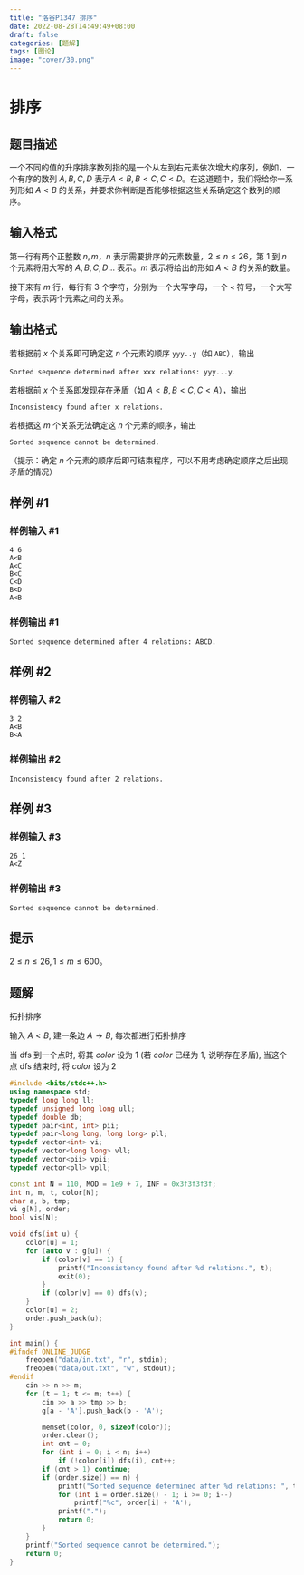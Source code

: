 ```yaml
---
title: "洛谷P1347 排序"
date: 2022-08-28T14:49:49+08:00
draft: false
categories:	[题解]
tags: [图论]
image: "cover/30.png"
---
```


# 排序

## 题目描述

一个不同的值的升序排序数列指的是一个从左到右元素依次增大的序列，例如，一个有序的数列 $A,B,C,D$ 表示$A<B,B<C,C<D$。在这道题中，我们将给你一系列形如 $A<B$ 的关系，并要求你判断是否能够根据这些关系确定这个数列的顺序。

## 输入格式

第一行有两个正整数 $n,m$，$n$ 表示需要排序的元素数量，$2\leq n\leq 26$，第 $1$ 到 $n$ 个元素将用大写的 $A,B,C,D\dots$ 表示。$m$ 表示将给出的形如 $A<B$ 的关系的数量。

接下来有 $m$ 行，每行有 $3$ 个字符，分别为一个大写字母，一个 `<` 符号，一个大写字母，表示两个元素之间的关系。

## 输出格式

若根据前 $x$ 个关系即可确定这 $n$ 个元素的顺序 `yyy..y`（如 `ABC`），输出

`Sorted sequence determined after xxx relations: yyy...y`.

若根据前 $x$ 个关系即发现存在矛盾（如 $A<B,B<C,C<A$），输出

`Inconsistency found after x relations.`

若根据这 $m$ 个关系无法确定这 $n$ 个元素的顺序，输出

`Sorted sequence cannot be determined.`

（提示：确定 $n$ 个元素的顺序后即可结束程序，可以不用考虑确定顺序之后出现矛盾的情况）

## 样例 #1

### 样例输入 #1

```
4 6
A<B
A<C
B<C
C<D
B<D
A<B
```

### 样例输出 #1

```
Sorted sequence determined after 4 relations: ABCD.
```

## 样例 #2

### 样例输入 #2

```
3 2
A<B
B<A
```

### 样例输出 #2

```
Inconsistency found after 2 relations.
```

## 样例 #3

### 样例输入 #3

```
26 1
A<Z
```

### 样例输出 #3

```
Sorted sequence cannot be determined.
```

## 提示

$2 \leq n \leq 26,1 \leq m \leq 600$。

## 题解

拓扑排序

输入 $A \lt B$, 建一条边 $A → B$, 每次都进行拓扑排序

当 dfs 到一个点时, 将其 $color$ 设为 $1$ (若 $color$ 已经为 $1$, 说明存在矛盾), 当这个点 dfs 结束时, 将 $color$ 设为 $2$

```cpp
#include <bits/stdc++.h>
using namespace std;
typedef long long ll;
typedef unsigned long long ull;
typedef double db;
typedef pair<int, int> pii;
typedef pair<long long, long long> pll;
typedef vector<int> vi;
typedef vector<long long> vll;
typedef vector<pii> vpii;
typedef vector<pll> vpll;

const int N = 110, MOD = 1e9 + 7, INF = 0x3f3f3f3f;
int n, m, t, color[N];
char a, b, tmp;
vi g[N], order;
bool vis[N];

void dfs(int u) {
    color[u] = 1;
    for (auto v : g[u]) {
        if (color[v] == 1) {
            printf("Inconsistency found after %d relations.", t);
            exit(0);
        }
        if (color[v] == 0) dfs(v);
    }
    color[u] = 2;
    order.push_back(u);
}

int main() {
#ifndef ONLINE_JUDGE
    freopen("data/in.txt", "r", stdin);
    freopen("data/out.txt", "w", stdout);
#endif
    cin >> n >> m;
    for (t = 1; t <= m; t++) {
        cin >> a >> tmp >> b;
        g[a - 'A'].push_back(b - 'A');

        memset(color, 0, sizeof(color));
        order.clear();
        int cnt = 0;
        for (int i = 0; i < n; i++)
            if (!color[i]) dfs(i), cnt++;
        if (cnt > 1) continue;
        if (order.size() == n) {
            printf("Sorted sequence determined after %d relations: ", t);
            for (int i = order.size() - 1; i >= 0; i--)
                printf("%c", order[i] + 'A');
            printf(".");
            return 0;
        }
    }
    printf("Sorted sequence cannot be determined.");
    return 0;
}
```

